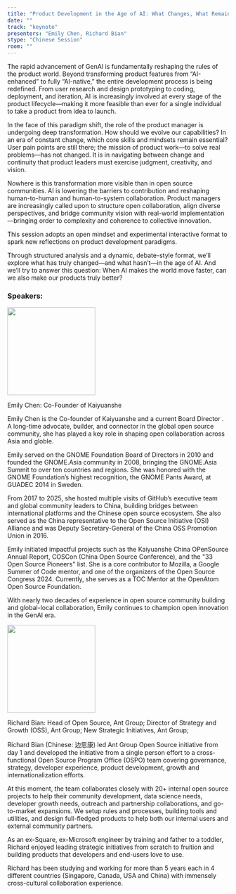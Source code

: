 ```yaml
---
title: "Product Development in the Age of AI: What Changes, What Remains"
date: ""
track: "keynote"
presenters: "Emily Chen, Richard Bian"
stype: "Chinese Session"
room: ""
---
```


The rapid advancement of GenAI is fundamentally reshaping the rules of the product world. Beyond transforming product features from “AI-enhanced” to fully “AI-native,” the entire development process is being redefined. From user research and design prototyping to coding, deployment, and iteration, AI is increasingly involved at every stage of the product lifecycle—making it more feasible than ever for a single individual to take a product from idea to launch.

In the face of this paradigm shift, the role of the product manager is undergoing deep transformation. How should we evolve our capabilities? In an era of constant change, which core skills and mindsets remain essential? User pain points are still there; the mission of product work—to solve real problems—has not changed. It is in navigating between change and continuity that product leaders must exercise judgment, creativity, and vision.

Nowhere is this transformation more visible than in open source communities. AI is lowering the barriers to contribution and reshaping human-to-human and human-to-system collaboration. Product managers are increasingly called upon to structure open collaboration, align diverse perspectives, and bridge community vision with real-world implementation—bringing order to complexity and coherence to collective innovation.

This session adopts an open mindset and experimental interactive format to spark new reflections on product development paradigms.

Through structured analysis and a dynamic, debate-style format, we’ll explore what has truly changed—and what hasn’t—in the age of AI. And we’ll try to answer this question:
When AI makes the world move faster, can we also make our products truly better?

### Speakers:


<img src="https://sessionize.com/image/03d2-400o400o1-PgTasoNFtf9qMXqvRiNybj.jpg" width="200" /><br/>

Emily Chen: Co-Founder of Kaiyuanshe

Emily Chen is the Co-founder of Kaiyuanshe and a current Board Director . A long-time advocate, builder, and connector in the global open source community, she has played a key role in shaping open collaboration across Asia and globle.

Emily served on the GNOME Foundation Board of Directors in 2010 and founded the GNOME.Asia community in 2008, bringing the GNOME.Asia Summit to over ten countries and regions. She was honored with the GNOME Foundation’s highest recognition, the GNOME Pants Award, at GUADEC 2014 in Sweden.

From 2017 to 2025, she hosted multiple visits of GitHub’s executive team and global community leaders to China, building bridges between international platforms and the Chinese open source ecosystem. She also served as the China representative to the Open Source Initiative (OSI) Alliance and was Deputy Secretary-General of the China OSS Promotion Union in 2016.

Emily initiated impactful projects such as the Kaiyuanshe China OPenSource Annual Report, COSCon (China Open Source Conference), and the "33 Open Source Pioneers" list. She is a core contributor to Mozilla, a Google Summer of Code mentor, and one of the organizers of the Open Source Congress 2024. Currently, she serves as a TOC Mentor at the OpenAtom Open Source Foundation.

With nearly two decades of experience in open source community building and global-local collaboration, Emily continues to champion open innovation in the GenAI era.



<img src="https://sessionize.com/image/df9c-400o400o1-JxJKGtYBLsiVkKLveRtFTA.png" width="200" /><br/>

Richard Bian: Head of Open Source, Ant Group; Director of Strategy and Growth (OSS), Ant Group; New Strategic Initiatives, Ant Group; 

Richard Bian (Chinese: 边思康) led Ant Group Open Source initiative from day 1 and developed the initiative from a single person effort to a cross-functional Open Source Program Office (OSPO) team covering governance, strategy, developer experience, product development, growth and internationalization efforts. 

At this moment, the team collaborates closely with 20+ internal open source projects to help their community development, data science needs, developer growth needs, outreach and partnership collaborations, and go-to-market expansions. We setup rules and processes, building tools and utilities, and design full-fledged products to help both our internal users and external community partners.

As an ex-Square, ex-Microsoft engineer by training and father to a toddler, Richard enjoyed leading strategic initiatives from scratch to fruition and building products that developers and end-users love to use. 

Richard has been studying and working for more than 5 years each in 4 different countries (Singapore, Canada, USA and China) with immensely cross-cultural collaboration experience.